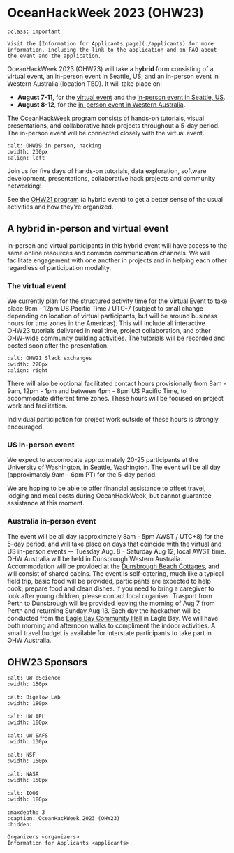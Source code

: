 # OceanHackWeek 2023 (OHW23)

```{admonition} Applications for OHW23 are now open!
:class: important

Visit the [Information for Applicants page](./applicants) for more information, including the link to the application and an FAQ about the event and the application.
```

OceanHackWeek 2023 (OHW23) will take a **hybrid** form consisting of a virtual event, an in-person event in Seattle, US, and an in-person event in Western Australia (location TBD). It will take place on:

- **August 7-11**, for the [virtual event](#the-virtual-event) and the [in-person event in Seattle, US](#us-in-person-event).
- **August 8-12**, for the [in-person event in Western Australia](#australia-in-person-event).

The OceanHackWeek program consists of hands-on tutorials, visual presentations, and collaborative hack projects throughout a 5-day period. The in-person event will be connected closely with the virtual event.

```{image} ../assets/images/ohw_hacking/ohw19-hacking.JPG
:alt: OHW19 in person, hacking
:width: 230px
:align: left
```

Join us for five days of hands-on tutorials, data exploration, software development, presentations, collaborative hack projects and community networking!

See the [OHW21 program](https://oceanhackweek.org/ohw-resources) (a hybrid event) to get a better sense of the usual activities and how they're organized.

<!---
:::{admonition} Join us at OceanHackWeek 2022!
:class: note

**Applicants have been notified and participants should expect further communications**
GVE tutorials will be delivered on [Zoom](https://bigelow.zoom.us/j/84201880574).
Find password on Slack channel #ohw22_general!

:::
 -->

## A hybrid in-person and virtual event

In-person and virtual participants in this hybrid event will have access to the same online resources and common communication channels. We will facilitate engagement with one another in projects and in helping each other regardless of participation modality.

### The virtual event
We currently plan for the structured activity time for the Virtual Event to take place 9am - 12pm US Pacific Time / UTC-7 (subject to small change depending on location of virtual participants, but will be around business hours for time zones in the Americas). This will include all interactive OHW23 tutorials delivered in real time, project collaboration, and other OHW-wide community building activities. The tutorials will be recorded and posted soon after the presentation.

```{image} ../assets/images/ohw_hacking/ohw21-slack.png
:alt: OHW21 Slack exchanges
:width: 220px
:align: right
```

There will also be optional facilitated contact hours provisionally from 8am - 9am, 12pm - 1pm and between 4pm - 8pm US Pacific Time, to accommodate different time zones. These hours will be focused on project work and facilitation.

Individual participation for project work outside of these hours is strongly encouraged.

### US in-person event
We expect to accomodate approximately 20-25 participants at the [University of Washington](http://www.washington.edu/), in Seattle, Washington. The event will be all day (approximately 9am - 6pm PT) for the 5-day period.

We are hoping to be able to offer financial assistance to offset travel, lodging and meal costs during OceanHackWeek, but cannot guarantee assistance at this moment.

### Australia in-person event
The event will be all day (approximately 8am - 5pm AWST / UTC+8) for the 5-day period, and will take place on days that coincide with the virtual and US in-person events -- Tuesday Aug. 8 - Saturday Aug 12, local AWST time. OHW Australia will be held in Dunsbrough Western Australia. Accommodation will be provided at the [Dunsbrough Beach Cottages](https://dunsboroughbeachcottages.com.au/), and will consist of shared cabins. The event is self-catering, much like a typical field trip, basic food will be provided, participants are expected to help cook, prepare food and clean dishes. If you need to bring a caregiver to look after young children, please contact local organiser. Trasport from Perth to Dunsbrough will be provided leaving the morning of Aug 7 from Perth and returning Sunday Aug 13. Each day the hackathon will be conducted from the [Eagle Bay Community Hall](https://www.ebcha.org.au/gallery/) in Eagle Bay. We will have both morning and afternoon walks to compliment the indoor activities. A small travel budget is available for interstate participants to take part in OHW Australia.  



## OHW23 Sponsors

<div class="row">
  <div class="col-4" style="margin-bottom: 1rem">

```{image} ../assets/images/eScience_square_logo.jpg
:alt: UW eScience
:width: 150px
```

  </div>
  <div class="col-4" style="margin-bottom: 1rem">

```{image} ../assets/images/BigelowLabs.png
:alt: Bigelow Lab
:width: 180px
```

  </div>
  <div class="col-4" style="margin-bottom: 1rem">

```{image} ../assets/images/apl_logo_blue.jpg
:alt: UW APL
:width: 180px
```

  </div>
</div>


<div class="row">
  <div class="col-4" style="margin-bottom: 1rem">

```{image} ../assets/images/logos/UW-SAFS.png
:alt: UW SAFS
:width: 130px
```

  </div>
  <div class="col-4" style="margin-bottom: 1rem">

```{image} ../assets/images/nsf.jpeg
:alt: NSF
:width: 150px
```

  </div>
  <div class="col-4" style="margin-bottom: 1rem">

```{image} ../assets/images/logos/nasa-logo.sm.png
:alt: NASA
:width: 150px
```

  </div>
</div>


<div class="row">
  <div class="col-4" style="margin-bottom: 1rem">

```{image} ../assets/images/ioos_logo.jpg
:alt: IOOS
:width: 180px
```

  </div>
</div>


```{toctree}
:maxdepth: 3
:caption: OceanHackWeek 2023 (OHW23)
:hidden:

Organizers <organizers>
Information for Applicants <applicants>
```
